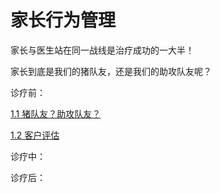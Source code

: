# 家长行为管理
家长与医生站在同一战线是治疗成功的一大半！

家长到底是我们的猪队友，还是我们的助攻队友呢？

诊疗前：

[1.1 猪队友？助攻队友？](1_1-Parent-BM-Pigmate.md)

[1.2 客户评估](1_2-Parent-BM-Evaluate.md)
	

诊疗中：

诊疗后：


